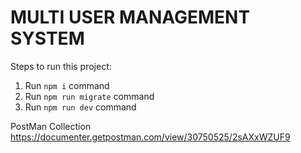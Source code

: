 # MULTI USER MANAGEMENT SYSTEM

Steps to run this project:

1. Run `npm i` command
2. Run `npm run migrate` command
3. Run `npm run dev` command

PostMan Collection
https://documenter.getpostman.com/view/30750525/2sAXxWZUF9
